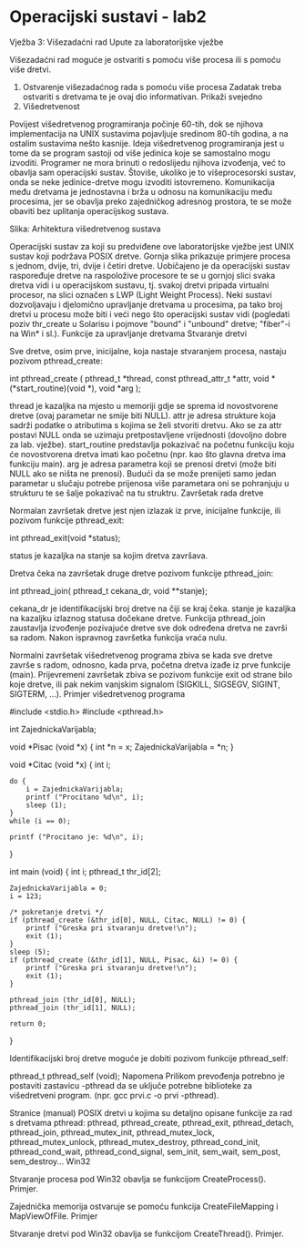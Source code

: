 # Operacijski sustavi - lab2

Vježba 3: Višezadaćni rad
Upute za laboratorijske vježbe

Višezadaćni rad moguće je ostvariti s pomoću više procesa ili s pomoću više dretvi.
1. Ostvarenje višezadaćnog rada s pomoću više procesa
Zadatak treba ostvariti s dretvama te je ovaj dio informativan. Prikaži svejedno
2. Višedretvenost

Povijest višedretvenog programiranja počinje 60-tih, dok se njihova implementacija na UNIX sustavima pojavljuje sredinom 80-tih godina, a na ostalim sustavima nešto kasnije. Ideja višedretvenog programiranja jest u tome da se program sastoji od više jedinica koje se samostalno mogu izvoditi. Programer ne mora brinuti o redoslijedu njihova izvođenja, već to obavlja sam operacijski sustav. Štoviše, ukoliko je to višeprocesorski sustav, onda se neke jedinice-dretve mogu izvoditi istovremeno. Komunikacija među dretvama je jednostavna i brža u odnosu na komunikaciju među procesima, jer se obavlja preko zajedničkog adresnog prostora, te se može obaviti bez uplitanja operacijskog sustava.

Slika: Arhitektura višedretvenog sustava

Operacijski sustav za koji su predviđene ove laboratorijske vježbe jest UNIX sustav koji podržava POSIX dretve. Gornja slika prikazuje primjere procesa s jednom, dvije, tri, dvije i četiri dretve. Uobičajeno je da operacijski sustav raspoređuje dretve na raspoložive procesore te se u gornjoj slici svaka dretva vidi i u operacijskom sustavu, tj. svakoj dretvi pripada virtualni procesor, na slici označen s LWP (Light Weight Process).
Neki sustavi dozvoljavaju i djelomično upravljanje dretvama u procesima, pa tako broj dretvi u procesu može biti i veći nego što operacijski sustav vidi (pogledati poziv thr_create u Solarisu i pojmove "bound" i "unbound" dretve; "fiber"-i na Win* i sl.).
Funkcije za upravljanje dretvama
Stvaranje dretvi

Sve dretve, osim prve, inicijalne, koja nastaje stvaranjem procesa, nastaju pozivom pthread_create:

int pthread_create ( pthread_t *thread, const pthread_attr_t *attr, void *(*start_routine)(void *), void *arg );

thread je kazaljka na mjesto u memoriji gdje se sprema id novostvorene dretve (ovaj parametar ne smije biti NULL).
attr je adresa strukture koja sadrži podatke o atributima s kojima se želi stvoriti dretvu. Ako se za attr postavi NULL onda se uzimaju pretpostavljene vrijednosti (dovoljno dobre za lab. vježbe).
start_routine predstavlja pokazivač na početnu funkciju koju će novostvorena dretva imati kao početnu (npr. kao što glavna dretva ima funkciju main).
arg je adresa parametra koji se prenosi dretvi (može biti NULL ako se ništa ne prenosi). Budući da se može prenijeti samo jedan parametar u slučaju potrebe prijenosa više parametara oni se pohranjuju u strukturu te se šalje pokazivač na tu struktru.
Završetak rada dretve

Normalan završetak dretve jest njen izlazak iz prve, inicijalne funkcije, ili pozivom funkcije pthread_exit:

int pthread_exit(void *status);

status je kazaljka na stanje sa kojim dretva završava.

Dretva čeka na završetak druge dretve pozivom funkcije pthread_join:

int pthread_join( pthread_t cekana_dr, void **stanje);

cekana_dr je identifikacijski broj dretve na čiji se kraj čeka. stanje je kazaljka na kazaljku izlaznog statusa dočekane dretve. Funkcija pthread_join zaustavlja izvođenje pozivajuće dretve sve dok određena dretva ne završi sa radom. Nakon ispravnog završetka funkcija vraća nulu.

Normalni završetak višedretvenog programa zbiva se kada sve dretve završe s radom, odnosno, kada prva, početna dretva izađe iz prve funkcije (main). Prijevremeni završetak zbiva se pozivom funkcije exit od strane bilo koje dretve, ili pak nekim vanjskim signalom (SIGKILL, SIGSEGV, SIGINT, SIGTERM, ...).
Primjer višedretvenog programa

#include <stdio.h>
#include <pthread.h>

int ZajednickaVarijabla;

void *Pisac (void *x)
{
	int *n = x;
	ZajednickaVarijabla = *n;
}

void *Citac (void *x)
{
	int i;

	do {
		i = ZajednickaVarijabla;
		printf ("Procitano %d\n", i);
		sleep (1);
	}
	while (i == 0);

	printf ("Procitano je: %d\n", i);
}

int main (void)
{
	int i;
	pthread_t thr_id[2];

	ZajednickaVarijabla = 0;
	i = 123;

	/* pokretanje dretvi */
	if (pthread_create (&thr_id[0], NULL, Citac, NULL) != 0) {
		printf ("Greska pri stvaranju dretve!\n");
		exit (1);
	}
	sleep (5);
	if (pthread_create (&thr_id[1], NULL, Pisac, &i) != 0) {
		printf ("Greska pri stvaranju dretve!\n");
		exit (1);
	}

	pthread_join (thr_id[0], NULL);
	pthread_join (thr_id[1], NULL);

	return 0;
}

Identifikacijski broj dretve moguće je dobiti pozivom funkcije pthread_self:

pthread_t pthread_self (void);
Napomena
Prilikom prevođenja potrebno je postaviti zastavicu -pthread da se uključe potrebne biblioteke za višedretveni program. (npr. gcc prvi.c -o prvi -pthread).

Stranice (manual) POSIX dretvi u kojima su detaljno opisane funkcije za rad s dretvama pthread: pthread, pthread_create, pthread_exit, pthread_detach, pthread_join, pthread_mutex_init, pthread_mutex_lock, pthread_mutex_unlock, pthread_mutex_destroy, pthread_cond_init, pthread_cond_wait, pthread_cond_signal, sem_init, sem_wait, sem_post, sem_destroy...
Win32

Stvaranje procesa pod Win32 obavlja se funkcijom CreateProcess(). Primjer.

Zajednička memorija ostvaruje se pomoću funkcija CreateFileMapping i MapViewOfFile. Primjer

Stvaranje dretvi pod Win32 obavlja se funkcijom CreateThread(). Primjer.
